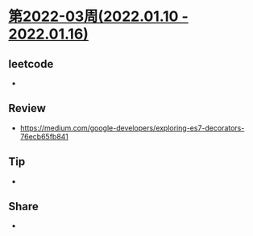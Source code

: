 # [第2022-03周(2022.01.10 - 2022.01.16)](https://github.com/vjudge/ARTS/blob/master/2022/2022-03.md)

## leetcode
*


## Review
* https://medium.com/google-developers/exploring-es7-decorators-76ecb65fb841


## Tip
*


## Share
*
